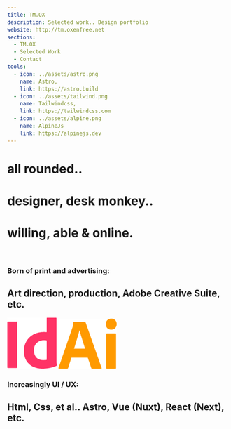 ```yaml
---
title: TM.OX
description: Selected work.. Design portfolio
website: http://tm.oxenfree.net
sections:
  - TM.OX
  - Selected Work
  - Contact
tools:
  - icon: ../assets/astro.png
    name: Astro,
    link: https://astro.build
  - icon: ../assets/tailwind.png
    name: Tailwindcss,
    link: https://tailwindcss.com
  - icon: ../assets/alpine.png
    name: AlpineJs
    link: https://alpinejs.dev
---
```


# all rounded..

# designer, desk monkey..

# willing, able & online.

<br/>

### Born of print and advertising:

## **Art direction, production, Adobe Creative Suite, etc.**

<div class="flex mt-2">
<img src="src/content/assets/id.png" class="my-auto mr-2 w-auto h-3 rounded-none" />
<img src="src/content/assets/ai.png" class="my-auto mr-2 w-auto h-3 rounded-none" />
</div>

### Increasingly UI / UX:

## **Html, Css, et al.. Astro, Vue (Nuxt), React (Next), etc.**
